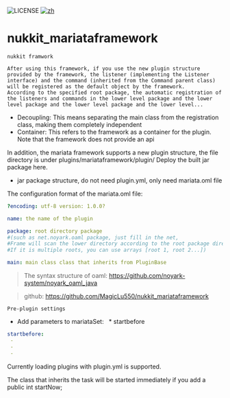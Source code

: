 ![LICENSE](https://img.shields.io/badge/license-GPL-blue.svg)
[![zh](https://img.shields.io/badge/readme-chinese-orange.svg)](README.md)

# nukkit_mariataframework
`nukkit framwork`

```
After using this framework, if you use the new plugin structure provided by the framework, the listener (implementing the Listener interface) and the command (inherited from the Command parent class) will be registered as the default object by the framework.
According to the specified root package, the automatic registration of the listeners and commands in the lower level package and the lower level package and the lower level package and the lower level...
```

* Decoupling: This means separating the main class from the registration class, making them completely independent
* Container: This refers to the framework as a container for the plugin. Note that the framework does not provide an api

In addition, the mariata framework supports a new plugin structure, the file directory is under plugins/mariataframework/plugin/
Deploy the built jar package here.



- jar package structure, do not need plugin.yml, only need mariata.oml file

The configuration format of the mariata.oml file:

```yaml
?encoding: utf-8 version: 1.0.0?

name: the name of the plugin

package: root directory package
#(such as net.noyark.oaml package, just fill in the net,
#Frame will scan the lower directory according to the root package directory, including all listeners and commands of the directory.
#If it is multiple roots, you can use arrays [root 1, root 2...])

main: main class class that inherits from PluginBase
```
> The syntax structure of oaml: https://github.com/noyark-system/noyark_oaml_java

> github: https://github.com/MagicLu550/nukkit_mariataframework

`Pre-plugin settings`

- Add parameters to mariataSet:
  * startbefore
```yaml
startbefore:
 -
 -
 -
```

Currently loading plugins with plugin.yml is supported.

The class that inherits the task will be started immediately if you add a public int startNow;
